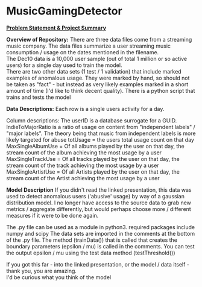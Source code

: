 # MusicGamingDetector

[**Problem Statement & Project Summary**](https://docs.google.com/presentation/d/15OxRR7H1gkSy3UKbzwC-6b90n9tONWeCWuAs_4Wf42I/edit#slide=id.g99f8faf5dc_0_93)

**Overview of Repository:**
There are three data files come from a streaming music company.  The data files summarize a user streaming music consumption / usage on the dates mentioned in the filename.  
The Dec10 data is a 10,000 user sample (out of total 1 million or so active users) for a single day used to train the model.  
There are two other data sets (1 test / 1 validation) that include marked examples of anomalous usage. 
They were marked by hand, so should not be taken as "fact" - but instead as very likely examples marked in a short amount of time (I'd like to think decent quality).
There is a python script that trains and tests the model

**Data Descriptions:**
Each row is a single users activity for a day.

Column descriptions:
The userID is a database surrogate for a GUID.
IndieToMajorRatio is a ratio of usage on content from "independent labels" / "major labels".  The theory being that music from independent labels
is more likely targeted for abuse
totUsage = the users total usage count on that day 
MaxSingleAlbumUse = Of all albums played by the user on that day, the stream count of the album achieving the most usage by a user
MaxSingleTrackUse = Of all tracks played by the user on that day, the stream count of the track achieving the most usage by a user
MaxSingleArtistUse = Of all Artists played by the user on that day, the stream count of the Artist achieving the most usage by a user

**Model Description**
If you didn't read the linked presentation, this data was used to detect anomalous users ('abusive' usage) by way of a gaussian distribution model.
I no longer have access to the source data to grab new metrics / aggregate differently, but would perhaps choose more / different measures if it were to be done again.

The .py file can be used as a module in python3.
required packages include numpy and scipy
The data sets are imported in the comments at the bottom of the .py file.
The method (trainData()) that is called that creates the boundary parameters (epsilon / mu)  is called in the comments.
You can test the output epsilon / mu using the test data method (testThreshold())

If you got this far - into the linked presentation, or the model / data itself - thank you, you are amazing.  
I'd be curious what you think of the model
